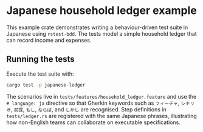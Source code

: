 # Japanese household ledger example

This example crate demonstrates writing a behaviour-driven test suite in
Japanese using `rstest-bdd`. The tests model a simple household ledger that can
record income and expenses.

## Running the tests

Execute the test suite with:

```bash
cargo test -p japanese-ledger
```

The scenarios live in `tests/features/household_ledger.feature` and use the
`# language: ja` directive so that Gherkin keywords such as `フィーチャ`,
`シナリオ`, `前提`, `もし`, `ならば`, and `しかし` are recognised. Step
definitions in `tests/ledger.rs` are registered with the same Japanese phrases,
illustrating how non-English teams can collaborate on executable specifications.
